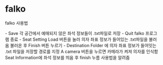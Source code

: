 # falko


falko 사용법

<File>
  - Save
   각 공간에서 예매되지 않은 좌석 정보들이 .txt파일로 저장
  - Quit
   falko 프로그램 종료
<Edit>
  - Seat Setting
   Load 버튼을 눌러 의자 좌표 정보가 들어있는 .txt파일을 불러옴
   불러온 후 Finish 버튼 누르기
<Capture>
  -
   Destination Folder 에 의자 좌표 정보가 들어잇는 .txt 파일을 저장할 경로를 지정
   A camera 버튼을 누르면 카메라가 켜져 의자를 인식함
   Seat Information에 좌석 정보를 띄움 후 finish 누름
  
<View>
<Help>
  사용법을 알려줌
